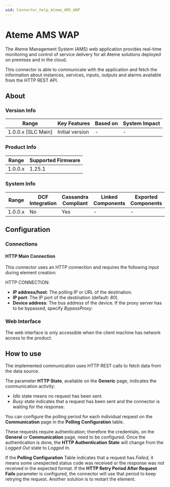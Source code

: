 ```yaml
---
uid: Connector_help_Ateme_AMS_WAP
---
```


# Ateme AMS WAP

The Ateme Management System (AMS) web application provides real-time monitoring and control of service delivery for all Ateme solutions deployed on premises and in the cloud.

This connector is able to communicate with the application and fetch the information about instances, services, inputs, outputs and alarms available from the HTTP REST API.

## About

### Version Info

| Range                | Key Features     | Based on     | System Impact     |
|----------------------|------------------|--------------|-------------------|
| 1.0.0.x [SLC Main]   | Initial version  | -            | -                 |

### Product Info

| Range     | Supported Firmware     |
|-----------|------------------------|
| 1.0.0.x   | 1.25.1                 |

### System Info

| Range     | DCF Integration     | Cassandra Compliant     | Linked Components     | Exported Components     |
|-----------|---------------------|-------------------------|-----------------------|-------------------------|
| 1.0.0.x   | No                  | Yes                     | -                     | -                       |

## Configuration

### Connections

#### HTTP Main Connection

This connector uses an HTTP connection and requires the following input during element creation:

HTTP CONNECTION:

- **IP address/host**: The polling IP or URL of the destination.
- **IP port**: The IP port of the destination (default: *80*).
- **Device address**: The bus address of the device. If the proxy server has to be bypassed, specify *BypassProxy*.

### Web Interface

The web interface is only accessible when the client machine has network access to the product.

## How to use

The implemented communication uses HTTP REST calls to fetch data from the data source.

The parameter **HTTP State**, available on the **Generic** page, indicates the communication activity:

- *Idle* state means no request has been sent.
- *Busy* state indicates that a request has been sent and the connector is waiting for the response.

You can configure the polling period for each individual request on the **Communication** page in the **Polling Configuration** table.

These requests require authentication; therefore the credentials, on the **General** or **Communication** page, need to be configured. Once the authentication is done, the **HTTP Authentication State** will change from the *Logged Out* state to *Logged In.*

If the **Polling Configuration** Table indicates that a request has *Failed,* it means some unexpected status code was received or the response was not received in the expected format. If the **HTTP Retry Period After Request Fails** parameter is configured, the connector will use that period to keep retrying the request. Another solution is to restart the element.
